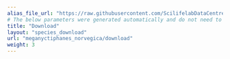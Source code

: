 ```yaml
---
alias_file_url: "https://raw.githubusercontent.com/ScilifelabDataCentre/swedgene/main/scripts/data_stewardship/alias_files_temp_storage/CAXKWB01.fna.alias"
# The below parameters were generated automatically and do not need to be changed.
title: "Download"
layout: "species_download"
url: "meganyctiphanes_norvegica/download"
weight: 3
---
```

